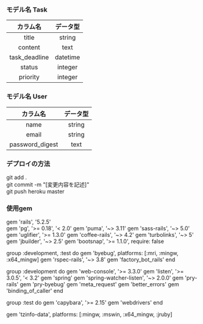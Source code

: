 ### モデル名 Task

| カラム名 | データ型 |
| :---: | :---: |
| title | string |
| content | text |
| task_deadline | datetime |
| status | integer |
| priority | integer |


### モデル名 User

| カラム名 | データ型 |
| :---: | :---: |
| name | string |
| email | string |
| password_digest | text |



### デプロイの方法
git add .  
git commit -m "[変更内容を記述]"  
git push heroku master  





### 使用gem
gem 'rails', '5.2.5'  
gem 'pg', '>= 0.18', '< 2.0'
gem 'puma', '~> 3.11'
gem 'sass-rails', '~> 5.0'
gem 'uglifier', '>= 1.3.0'
gem 'coffee-rails', '~> 4.2'
gem 'turbolinks', '~> 5'
gem 'jbuilder', '~> 2.5'
gem 'bootsnap', '>= 1.1.0', require: false

group :development, :test do
  gem 'byebug', platforms: [:mri, :mingw, :x64_mingw]
  gem 'rspec-rails', '~> 3.8'
  gem 'factory_bot_rails'
end

group :development do
  gem 'web-console', '>= 3.3.0'
  gem 'listen', '>= 3.0.5', '< 3.2'
  gem 'spring'
  gem 'spring-watcher-listen', '~> 2.0.0'
  gem 'pry-rails'
  gem 'pry-byebug'
  gem 'meta_request'
  gem 'better_errors'
  gem 'binding_of_caller'
end

group :test do
  gem 'capybara', '>= 2.15'
  gem 'webdrivers'
end

gem 'tzinfo-data', platforms: [:mingw, :mswin, :x64_mingw, :jruby]
